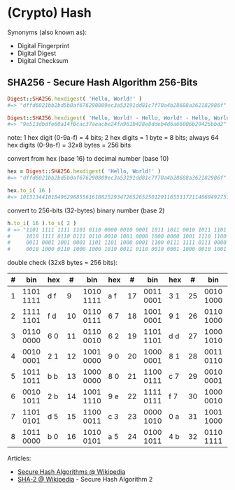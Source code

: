 

# (Crypto) Hash

Synonyms (also known as):

- Digital Fingerprint
- Digital Digest
- Digital Checksum



## SHA256 - Secure Hash Algorithm 256-Bits

``` ruby
Digest::SHA256.hexdigest( 'Hello, World!' )
#=> "dffd6021bb2bd5b0af676290809ec3a53191dd81c7f70a4b28688a362182986f"

Digest::SHA256.hexdigest( 'Hello, World! - Hello, World! - Hello, World! - Hello, World! - Hello, World!' )
#=> "9e513dbdfe60a14f0cac37aeacbe24fa961b428e8ddeb4d6a66006b29425bbd2"
```

note: 1 hex digit (0-9a-f) = 4 bits; 2 hex digits = 1 byte = 8 bits;
always 64 hex digits (0-9a-f) = 32x8 bytes = 256 bits  


convert from hex (base 16) to decimal number (base 10)

``` ruby
hex = Digest::SHA256.hexdigest( 'Hello, World!' )
#=> "dffd6021bb2bd5b0af676290809ec3a53191dd81c7f70a4b28688a362182986f"

hex.to_i( 16 )
#=> 101313441018496298855616188252934726526525012911655317211406949275718146758767
```

convert to 256-bits (32-bytes) binary number (base 2)

``` ruby
h.to_i( 16 ).to_s( 2 )
# => "1101 1111 1111 1101 0110 0000 0010 0001 1011 1011 0010 1011 1101 0101 1011 0000 
#     1010 1111 0110 0111 0110 0010 1001 0000 1000 0000 1001 1110 1100 0011 1010 0101
#     0011 0001 1001 0001 1101 1101 1000 0001 1100 0111 1111 0111 0000 1010 0100 1011
#     0010 1000 0110 1000 1000 1010 0011 0110 0010 0001 1000 0010 1001 1000 0110 1111"
```

double check (32x8 bytes = 256 bits):

|  # | bin       | hex |  # | bin       | hex |   # | bin       | hex |   # | bin       | hex |
|----|-----------|-----|----|-----------|-----|-----|-----------|-----|-----|-----------|-----|
|  1 | 1101 1111 | d f |  9 | 1010 1111 | a f |  17 | 0011 0001 | 3 1 |  25 | 0010 1000 | 2 8 |
|  2 | 1111 1101 | f d | 10 | 0110 0111 | 6 7 |  18 | 1001 0001 | 9 1 |  26 | 0110 1000 | 6 8 |
|  3 | 0110 0000 | 6 0 | 11 | 0110 0010 | 6 2 |  19 | 1101 1101 | d d |  27 | 1000 1010 | 8 a |
|  4 | 0010 0001 | 2 1 | 12 | 1001 0000 | 9 0 |  20 | 1000 0001 | 8 1 |  28 | 0011 0110 | 3 6 |
|  5 | 1011 1011 | b b | 13 | 1000 0000 | 8 0 |  21 | 1100 0111 | c 7 |  29 | 0010 0001 | 2 1 |
|  6 | 0010 1011 | 2 b | 14 | 1001 1110 | 9 e |  22 | 1111 0111 | f 7 |  30 | 1000 0010 | 8 2 |
|  7 | 1101 0101 | d 5 | 15 | 1100 0011 | c 3 |  23 | 0000 1010 | 0 a |  31 | 1001 1000 | 9 8 |
|  8 | 1011 0000 | b 0 | 16 | 1010 0101 | a 5 |  24 | 0100 1011 | 4 b |  32 | 0110 1111 | 6 f |



Articles:

- [Secure Hash Algorithms @ Wikipedia](https://en.wikipedia.org/wiki/Secure_Hash_Algorithms)
- [SHA-2 @ Wikipedia](https://en.wikipedia.org/wiki/SHA-2) - Secure Hash Algorithm 2



